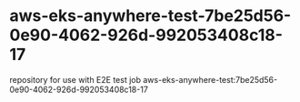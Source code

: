 # aws-eks-anywhere-test-7be25d56-0e90-4062-926d-992053408c18-17
repository for use with E2E test job aws-eks-anywhere-test:7be25d56-0e90-4062-926d-992053408c18-17
